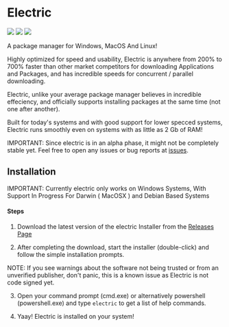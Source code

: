 # Electric

<img src="https://img.shields.io/github/license/TheBossProSniper/Electric-Windows?color=pink"> <img src="https://img.shields.io/github/languages/top/TheBossProSniper/Electric-Windows?color=%230xfffff"> <img src="https://img.shields.io/github/repo-size/TheBossProSniper/Electric?color=orange"> 

[comment]: <> (https://img.shields.io/codeclimate/maintainability/TheBossProSniper/Electric-Windows => GO TO shields.io) 


A package manager for Windows, MacOS And Linux!

Highly optimized for speed and usability, Electric is anywhere from 200% to 700% faster than other market competitors for downloading Applications and Packages, and has incredible speeds for concurrent / parallel downloading.

Electric, unlike your average package manager believes in incredible effeciency, and officially supports installing packages at the same time (not one after another). 

Built for today's systems and with good support for lower specced systems, Electric runs smoothly even on systems with as little as 2 Gb of RAM!

IMPORTANT: Since electric is in an alpha phase, it might not be completely stable yet. Feel free to open any issues or bug reports at [issues](https://github.com/TheBossProSniper/electric-windows/issues).

## Installation

IMPORTANT: Currently electric only works on Windows Systems, With Support In Progress For Darwin ( MacOSX ) and Debian Based Systems

#### Steps

1. Download the latest version of the electric Installer from the [Releases Page](https://github.com/TheBossProSniper/electric-windows/releases/tag/v1.0.0-alpha)

2. After completing the download, start the installer (double-click) and follow the simple installation prompts.

NOTE: If you see warnings about the software not being trusted or from an unverified publisher, don't panic, this is a known issue as Electric is not code signed yet.

3. Open your command prompt (cmd.exe) or alternatively powershell (powershell.exe) and type `electric` to get a list of help commands.

4. Yaay! Electric is installed on your system!
